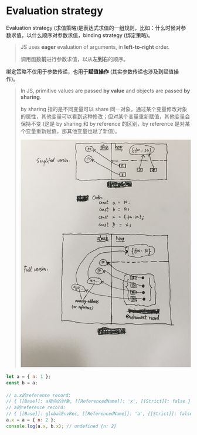 # Evaluation strategy

Evaluation strategy (求值策略)是表达式求值的一组规则，比如：什么时候对参数求值，以什么顺序对参数求值，binding strategy (绑定策略)。

> JS uses **eager** evaluation of arguments, in **left-to-right** order.
>
> 调用函数**前**进行参数求值，以从**左到右**的顺序。

绑定策略不仅用于参数传递，也用于**赋值操作** (其实参数传递也涉及到赋值操作)。

> In JS, primitive values are passed **by value** and objects are passed **by sharing**.
>
> by sharing 指的是不同变量可以 share 同一对象，通过某个变量修改对象的属性，其他变量可以看到这种修改；但对某个变量重新赋值，其他变量会保持不变 (这是 by sharing 和 by reference 的区别，by reference 是对某个变量重新赋值，那其他变量也赋了新值)。
>
> ![Evaluation strategy memory allocation](Diagrams/Evaluation-strategy内存分配.jpg)

```js
let a = { n: 1 };
const b = a;

// a.x的reference record:
// { [[Base]]: a指向的对象, [[ReferencedName]]: 'x', [[Strict]]: false }
// a的reference record:
// { [[Base]]: globalEnvRec, [[ReferencedName]]: 'a', [[Strict]]: false }
a.x = a = { n: 2 };
console.log(a.x, b.x); // undefined {n: 2}
```
